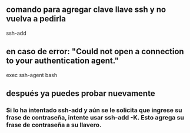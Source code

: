 
## comando para agregar clave llave ssh y no vuelva a pedirla
ssh-add

## en caso de error: "Could not open a connection to your authentication agent."
exec ssh-agent bash
## después ya puedes probar nuevamente


### Si lo ha intentado ssh-add y aún se le solicita que ingrese su frase de contraseña, intente usar ssh-add -K. Esto agrega su frase de contraseña a su llavero.